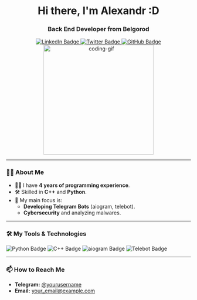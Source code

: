 <div id="header" align="center">
    <h1>Hi there, I'm Alexandr :D</h1>
    <h3>Back End Developer from Belgorod</h3>
</div>

<div id="badges" align="center">
    <a href="https://www.linkedin.com/in/yourprofile">
        <img src="https://img.shields.io/badge/LinkedIn-blue?style=for-the-badge&logo=linkedin&logoColor=white" alt="LinkedIn Badge"/>
    </a>
    <a href="https://twitter.com/yourprofile">
        <img src="https://img.shields.io/badge/Twitter-blue?style=for-the-badge&logo=twitter&logoColor=white" alt="Twitter Badge"/>
    </a>
    <a href="https://github.com/3avoevatel">
        <img src="https://img.shields.io/badge/GitHub-black?style=for-the-badge&logo=github&logoColor=white" alt="GitHub Badge"/>
    </a>
</div>

<div align="center">
    <img src="https://media.giphy.com/media/qgQUggAC3Pfv687qPC/giphy.gif" width="300" alt="coding-gif"/>
</div>

---

### 👨‍💻 About Me
- 🧑‍💻 I have **4 years of programming experience**.  
- 🛠️ Skilled in **C++** and **Python**.  
- 🎯 My main focus is:  
  - **Developing Telegram Bots** (aiogram, telebot).  
  - **Cybersecurity** and analyzing malwares.  

---

### 🛠️ My Tools & Technologies
<div>
    <img src="https://img.shields.io/badge/Python-3776AB?style=for-the-badge&logo=python&logoColor=white" alt="Python Badge"/>
    <img src="https://img.shields.io/badge/C++-00599C?style=for-the-badge&logo=cplusplus&logoColor=white" alt="C++ Badge"/>
    <img src="https://img.shields.io/badge/aiogram-2E8B57?style=for-the-badge&logo=python&logoColor=white" alt="aiogram Badge"/>
    <img src="https://img.shields.io/badge/Telebot-FF4500?style=for-the-badge&logo=telegram&logoColor=white" alt="Telebot Badge"/>
</div>

---

### 📫 How to Reach Me
- **Telegram:** [@yourusername](https://t.me/yourusername)  
- **Email:** [your_email@example.com](mailto:your_email@example.com)
